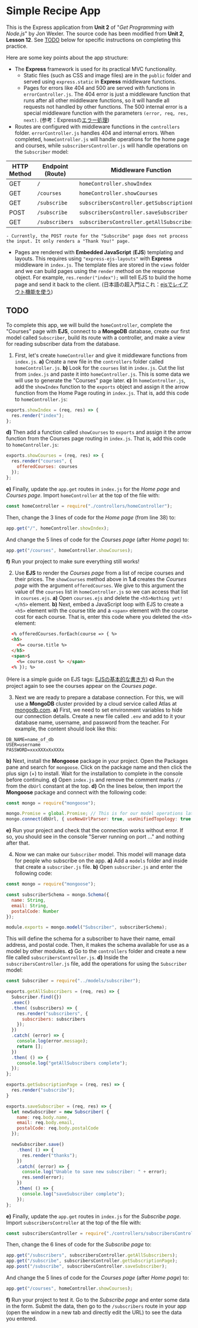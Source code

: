 # Simple Recipe App

This is the Express application from **Unit 2** of "_Get Programming with Node.js_" by Jon Wexler. The source code has been modified from **Unit 2**, **Lesson 12**. See [TODO](#todo) below for specific instructions on completing this practice.

Here are some key points about the app structure:
  - The **Express** framework is used for its practical MVC functionality.
    - Static files (such as CSS and image files) are in the `public` folder and served using `express.static` in **Express** middleware functions.
    - Pages for errors like 404 and 500 are served with functions in `errorController.js`. The 404 error is just a middleware function that runs after all other middleware functions, so it will handle all requests not handled by other functions. The 500 internal error is a special middleware function with the parameters `(error, req, res, next)`.  (参考：Expressの[エラー処理](https://expressjs.com/ja/guide/error-handling.html))
  -  Routes are configured with middleware functions in the `controllers` folder. `errorController.js` handles 404 and internal errors. When completed, `homeController.js` will handle operations for the home page and courses, while `subscribersController.js` will handle operations on the `Subscriber` model:

  | HTTP Method | Endpoint (Route) | Middleware Function                         |
  | ---         | ---              | ---                                         |
  | GET         | `/`              | `homeController.showIndex`                  |
  | GET         | `/courses`       | `homeController.showCourses`                |
  | GET         | `/subscribe`     | `subscribersController.getSubscriptionPage` |
  | POST        | `/subscribe`     | `subscribersController.saveSubscriber`      |
  | GET         | `/subscribers`   | `subscribersController.getAllSubscribers`   |

    - Currently, the POST route for the "Subscribe" page does not process the input. It only renders a "Thank You!" page.
  - Pages are rendered with **Embedded JavaScript** (**EJS**) templating and layouts. This requires using `"express-ejs-layouts"` with **Express** middleware in `index.js`. The template files are stored in the `views` folder and we can build pages using the `render` method on the response object. For example, `res.render("index");` will tell EJS to build the home page and send it back to the client. (日本語の超入門はこれ：[ejsでレイアウト機能を使う](https://qiita.com/kanye__east/items/87172e946471b9c71cfa))

## TODO
To complete this app, we will build the `homeController`, complete the "Courses" page with **EJS**, connect to a **MongoDB** database, create our first model called `Subscriber`, build its route with a controller, and make a view for reading subscriber data from the database.

1. First, let's create `homeController` and give it middleware functions from `index.js`.
  **a)** Create a new file in the `controllers` folder called `homeController.js`.
  **b)** Look for the `courses` list in `index.js`. Cut the list from `index.js` and paste it into `homeController.js`. This is some data we will use to generate the "Courses" page later.
  **c)** In `homeController.js`, add the `showIndex` function to the `exports` object and assign it the arrow function from the Home Page routing in `index.js`. That is, add this code to `homeController.js`:  
  ```javascript
  exports.showIndex = (req, res) => {
    res.render("index");
  };
  ```
  **d)** Then add a function called `showCourses` to `exports` and assign it the arrow function from the Courses page routing in `index.js`. That is, add this code to `homeController.js`:
  ```javascript
  exports.showCourses = (req, res) => {
    res.render("courses", {
      offeredCourses: courses
    });
  };
  ```
  **e)** Finally, update the `app.get` routes in `index.js` for the _Home page_ and _Courses page_. Import `homeController` at the top of the file with:
  ```javascript
  const homeController = require("./controllers/homeController");
  ```
  Then, change the 3 lines of code for the _Home page_ (from line 38) to:
  ```javascript
  app.get("/", homeController.showIndex);
  ```
  And change the 5 lines of code for the _Courses page_ (after _Home page_) to:
  ```javascript
  app.get("/courses", homeController.showCourses);
  ```
  **f)** Run your project to make sure everything still works!


2. Use **EJS** to render the _Courses page_ from a list of recipe courses and their prices. The `showCourses` method above in **1.d** creates the _Courses page_ with the argument `offeredCourses`. We give to this argument the value of the `courses` list in `homeController.js` so we can access that list in `courses.ejs`.
  **a)** Open `courses.ejs` and delete the `<h5>Nothing yet!</h5>` element.
  **b)** Next, embed a JavaScript loop with EJS to create a `<h5>` element with the course title and a `<span>` element with the course cost for each course. That is, enter this code where you deleted the `<h5>` element:  
  ```html
    <% offeredCourses.forEach(course => { %>
    <h5>
      <%= course.title %>
    </h5>
    <span>$
      <%= course.cost %> </span>
    <% }); %>

  ```  
  (Here is a simple guide on EJS tags: [EJSの基本的な書き方](https://qiita.com/miwashutaro0611/items/36910f2d784ff70a527d))
  **c)** Run the project again to see the courses appear on the _Courses page_.


3. Next we are ready to prepare a database connection. For this, we will use a **MongoDB** cluster provided by a cloud service called Atlas at [mongodb.com](https://www.mongodb.com/cloud).
  **a)** First, we need to set environment variables to hide our connection details. Create a new file called `.env` and add to it your database name, username, and password from the teacher. For example, the content should look like this:
  ```
  DB_NAME=name_of_db
  USER=username
  PASSWORD=xxxXXXxXxXXXx
  ```  
  **b)** Next, install the **Mongoose** package in your project. Open the Packages pane and search for `mongoose`. Click on the package name and then click the plus sign (+) to install. Wait for the installation to complete in the console before continuing.
  **c)** Open `index.js` and remove the comment marks `//` from the `dbUrl` constant at the top.
  **d)** On the lines below, then import the **Mongoose** package and connect with the following code:
  ```javascript
  const mongo = require("mongoose");

  mongo.Promise = global.Promise; // This is for our model operations later!
  mongo.connect(dbUrl, { useNewUrlParser: true, useUnifiedTopology: true });
  ```
  **e)** Run your project and check that the connection works without error. If so, you should see in the console "Server running on port ..." and nothing after that.


4. Now we can make our `Subscriber` model. This model will manage data for people who subscribe on the app. 
  **a)** Add a `models` folder and inside that create a `subscriber.js` file.
  **b)** Open `subscriber.js` and enter the following code:  
  ```javascript
  const mongo = require("mongoose");

  const subscriberSchema = mongo.Schema({
    name: String,
    email: String,
    postalCode: Number
  });

  module.exports = mongo.model("Subscriber", subscriberSchema);
  ```  
  This will define the schema for a subscriber to have their name, email address, and postal code. Then, it makes the schema available for use as a model by other modules.
  **c)** Go to the `controllers` folder and create a new file called `subscribersController.js`.
  **d)** Inside the `subscribersController.js` file, add the operations for using the `Subscriber` model:
  ```javascript
  const Subscriber = require("../models/subscriber");

  exports.getAllSubscribers = (req, res) => {
    Subscriber.find({})
    .exec()
    .then( (subscribers) => {
      res.render("subscribers", {
        subscribers: subscribers
      });
    })
    .catch( (error) => {
      console.log(error.message);
      return [];
    })
    .then( () => {
      console.log("getAllSubscribers complete");
    });
  };

  exports.getSubscriptionPage = (req, res) => {
    res.render("subscribe");
  }

  exports.saveSubscriber = (req, res) => {
    let newSubscriber = new Subscriber( {
      name: req.body.name,
      email: req.body.email,
      postalCode: req.body.postalCode
    });

    newSubscriber.save()
      .then( () => {
        res.render("thanks");
      })
      .catch( (error) => {
        console.log("Unable to save new subscriber: " + error);
        res.send(error);
      })
      .then( () => {
        console.log("saveSubscriber complete");
      });
  };
  ```
  **e)** Finally, update the `app.get` routes in `index.js` for the _Subscribe page_. Import `subscribersController` at the top of the file with:
  ```javascript
  const subscribersController = require("./controllers/subscribersController");
  ```
  Then, change the 6 lines of code for the _Subscribe page_ to:
  ```javascript
  app.get("/subscribers", subscribersController.getAllSubscribers);
  app.get("/subscribe", subscribersController.getSubscriptionPage);
  app.post("/subscribe", subscribersController.saveSubscriber);
  ```
  And change the 5 lines of code for the _Courses page_ (after _Home page_) to:
  ```javascript
  app.get("/courses", homeController.showCourses);
  ```
  **f)** Run your project to test it. Go to the _Subscribe page_ and enter some data in the form. Submit the data, then go to the `/subscribers` route in your app (open the window in a new tab and directly edit the URL) to see the data you entered.